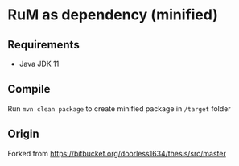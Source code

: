 # RuM as dependency (minified)

## Requirements

- Java JDK 11

## Compile

Run `mvn clean package` to create minified package in `/target` folder

## Origin

Forked from <https://bitbucket.org/doorless1634/thesis/src/master>
